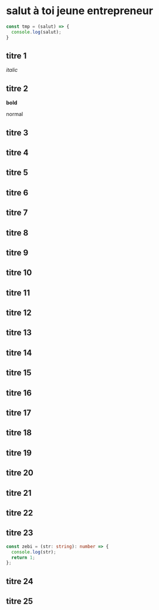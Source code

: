 # salut à toi jeune entrepreneur

```js
const tmp = (salut) => {
  console.log(salut);
}
```

## titre 1

_italic_

## titre 2

**bold**

normal

## titre 3

## titre 4

## titre 5

## titre 6

## titre 7

## titre 8

## titre 9

## titre 10

## titre 11

## titre 12

## titre 13

## titre 14

## titre 15

## titre 16

## titre 17

## titre 18

## titre 19

## titre 20

## titre 21

## titre 22

## titre 23

```typescript
const zebi = (str: string): number => {
  console.log(str);
  return 1;
};
```

## titre 24

## titre 25
